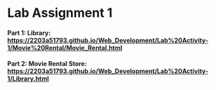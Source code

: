 # Lab Assignment 1
#### Part 1: Library: https://2203a51793.github.io/Web_Development/Lab%20Activity-1/Movie%20Rental/Movie_Rental.html
#### Part 2: Movie Rental Store: https://2203a51793.github.io/Web_Development/Lab%20Activity-1/Library.html
